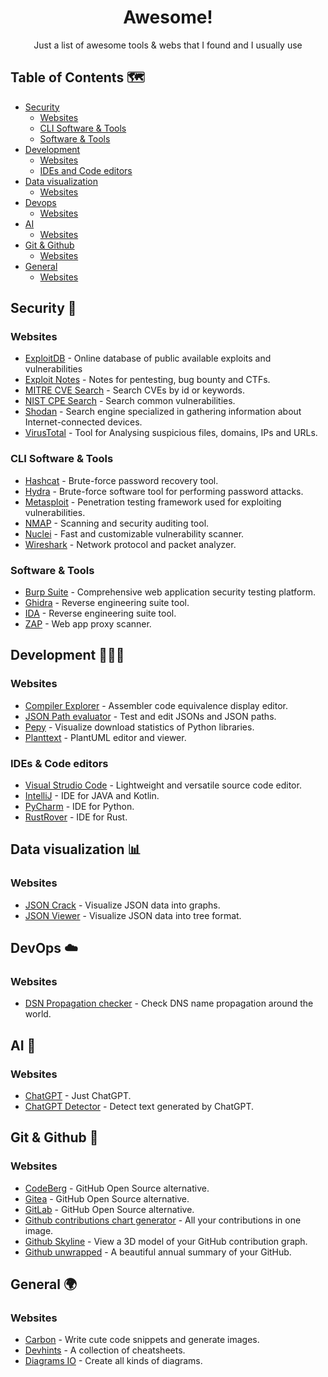 <h1 align="center">Awesome!</h1>

<div align="center">Just a list of awesome tools & webs that I found and I usually use</div>

## Table of Contents 🗺️

- [Security](#security)
  - [Websites](#security@websites)
  - [CLI Software & Tools](#security@cli-software-and-tools)
  - [Software & Tools](#security@software-and-tools)
- [Development](#development)
  - [Websites](#development@websites)
  - [IDEs and Code editors](#development@ides-and-code-editors)
- [Data visualization](#data-visualization)
  - [Websites](#data-visualization@websites)
- [Devops](#devops)
  - [Websites](#devops@websites)
- [AI](#ai)
  - [Websites](#ai@websites)
- [Git & Github](#github)
  - [Websites](#github@websites)
- [General](#general)
  - [Websites](#general@websites)

## Security 🔐 <a name="security"></a>

### Websites <a name="security@websites"></a>
- [ExploitDB](https://www.exploit-db.com/) - Online database of public available exploits and vulnerabilities
- [Exploit Notes](https://exploit-notes.hdks.org/) - Notes for pentesting, bug bounty and CTFs.
- [MITRE CVE Search](https://cve.mitre.org/cve/search_cve_list.html) - Search CVEs by id or keywords.
- [NIST CPE Search](https://nvd.nist.gov/products/cpe/search) - Search common vulnerabilities.
- [Shodan](https://www.shodan.io/) - Search engine specialized in gathering information about Internet-connected devices.
- [VirusTotal](https://www.virustotal.com/) - Tool for Analysing suspicious files, domains, IPs and URLs.

### CLI Software & Tools <a name="security@cli-software-and-tools"></a>
- [Hashcat](https://hashcat.net/hashcat/) - Brute-force password recovery tool.
- [Hydra](https://github.com/vanhauser-thc/thc-hydra) - Brute-force software tool for performing password attacks.
- [Metasploit](https://www.metasploit.com/) - Penetration testing framework used for exploiting vulnerabilities.
- [NMAP](https://nmap.org/) - Scanning and security auditing tool.
- [Nuclei](https://nuclei.projectdiscovery.io/) - Fast and customizable vulnerability scanner.
- [Wireshark](https://www.wireshark.org/) - Network protocol and packet analyzer.

### Software & Tools <a name="security@software-and-tools"></a>
- [Burp Suite](https://portswigger.net/burp) - Comprehensive web application security testing platform.
- [Ghidra](https://hex-rays.com/ida-pro/) - Reverse engineering suite tool.
- [IDA](https://ghidra-sre.org/) - Reverse engineering suite tool.
- [ZAP](https://www.zaproxy.org/) - Web app proxy scanner.

## Development 👨🏻‍💻 <a name="development"></a>

### Websites <a name="development@websites"></a>
- [Compiler Explorer](https://godbolt.org/) - Assembler code equivalence display editor.
- [JSON Path evaluator](https://jsonpath.com/) - Test and edit JSONs and JSON paths.
- [Pepy](https://pepy.tech/) - Visualize download statistics of Python libraries.
- [Planttext](https://www.planttext.com/) - PlantUML editor and viewer.

### IDEs & Code editors <a name="development@ides-and-code-editors"></a>
- [Visual Strudio Code](https://code.visualstudio.com/) - Lightweight and versatile source code editor.
- [IntelliJ](https://www.jetbrains.com/idea/) - IDE for JAVA and Kotlin.
- [PyCharm](https://www.jetbrains.com/pycharm/) - IDE for Python.
- [RustRover](https://www.jetbrains.com/rust/) - IDE for Rust.

## Data visualization 📊 <a name="data-visualization"></a>

### Websites <a name="data-visualization@websites"></a>
- [JSON Crack](https://jsoncrack.com/) - Visualize JSON data into graphs.
- [JSON Viewer](https://online-json.com/json-viewer) - Visualize JSON data into tree format.

## DevOps ☁️ <a name="devops"></a>

### Websites <a name="devops@websites"></a>
- [DSN Propagation checker](https://www.whatsmydns.net/) - Check DNS name propagation around the world.

## AI 🤖 <a name="ai"></a>

### Websites <a name="ai@websites"></a>
- [ChatGPT](https://chat.openai.com/) - Just ChatGPT.
- [ChatGPT Detector](https://huggingface.co/spaces/Hello-SimpleAI/chatgpt-detector-single) - Detect text generated by ChatGPT.

## Git & Github 🐙 <a name="github"></a>

### Websites <a name="github@websites"></a>
- [CodeBerg](https://codeberg.org/) - GitHub Open Source alternative.
- [Gitea](https://gitea.com/) - GitHub Open Source alternative.
- [GitLab](https://gitlab.com) - GitHub Open Source alternative.
- [Github contributions chart generator](https://github-contributions.vercel.app/) - All your contributions in one image.
- [Github Skyline](https://skyline.github.com/) - View a 3D model of your GitHub contribution graph.
- [Github unwrapped](https://www.githubunwrapped.com/) - A beautiful annual summary of your GitHub.

## General 🌍 <a name="general"></a>

### Websites <a name="general@websites"></a>
- [Carbon](https://carbon.now.sh/) - Write cute code snippets and generate images.
- [Devhints](https://devhints.io/) - A collection of cheatsheets.
- [Diagrams IO](https://app.diagrams.net/) - Create all kinds of diagrams.
